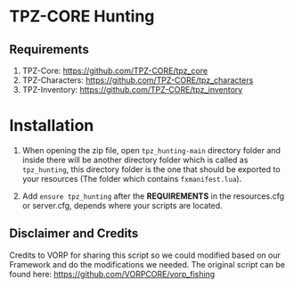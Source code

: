 # TPZ-CORE Hunting

## Requirements

1. TPZ-Core: https://github.com/TPZ-CORE/tpz_core
2. TPZ-Characters: https://github.com/TPZ-CORE/tpz_characters
3. TPZ-Inventory: https://github.com/TPZ-CORE/tpz_inventory

# Installation

1. When opening the zip file, open `tpz_hunting-main` directory folder and inside there will be another directory folder which is called as `tpz_hunting`, this directory folder is the one that should be exported to your resources (The folder which contains `fxmanifest.lua`).

2. Add `ensure tpz_hunting` after the **REQUIREMENTS** in the resources.cfg or server.cfg, depends where your scripts are located.

## Disclaimer and Credits

Credits to VORP for sharing this script so we could modified based on our Framework and do the modifications we needed. The original script can be found here: https://github.com/VORPCORE/vorp_fishing
